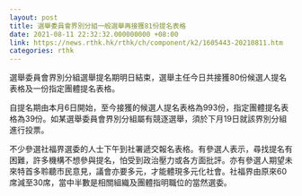```yaml
---
layout: post
title: 選舉委員會界別分組一般選舉再接獲81份提名表格
date: 2021-08-11 22:32:32.000000000 +08:00
link: https://news.rthk.hk/rthk/ch/component/k2/1605443-20210811.htm
categories: rthk
---
```


選舉委員會界別分組選舉提名期明日結束，選舉主任今日共接獲80份候選人提名表格及一份指定團體提名表格。

自提名期由本月6日開始，至今接獲的候選人提名表格為993份，指定團體提名表格為39份。如某選舉委員會界別分組屬有競逐選舉，須於下月19日就該界別分組進行投票。

不少參選社福界選委的人士下午到社署遞交報名表格。有參選人表示，尋找提名有困難，許多機構不想參與提名，怕受到政治壓力或各方面批評。亦有參選人期望未來特首多聆聽市民意見，議會亦要多元，才能體現多元化社會。社福界由原來60席減至30席，當中半數是相關組織及團體指明職位的當然選委。
